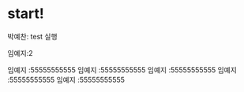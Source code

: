 # start!

박예찬: test 실행

임예지:2

임예지 :55555555555
임예지 :55555555555
임예지 :55555555555
임예지 :55555555555
임예지 :55555555555
